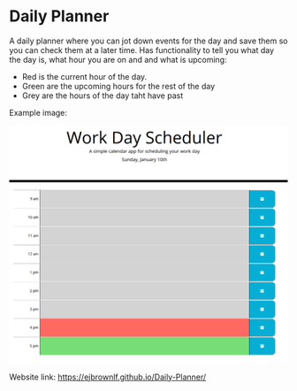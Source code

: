 # Daily Planner

A daily planner where you can jot down events for the day and save them so you can check them at a later time.
Has functionality to tell you what day the day is, what hour you are on and and what is upcoming:
* Red is the current hour of the day.
* Green are the upcoming hours for the rest of the day
* Grey are the hours of the day taht have past

Example image:

![alt text](/assets/images/Screenshot_2.png)

Website link:
https://ejbrownlf.github.io/Daily-Planner/
